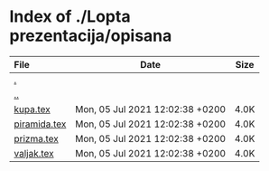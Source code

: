# Index of ./Lopta prezentacija/opisana

File | Date | Size
:--- | --- | ---
[.](.) | |
[..](..) | |
[<span>kupa.tex</span>](kupa.tex) | Mon, 05 Jul 2021 12:02:38 +0200 | 4.0K
[<span>piramida.tex</span>](piramida.tex) | Mon, 05 Jul 2021 12:02:38 +0200 | 4.0K
[<span>prizma.tex</span>](prizma.tex) | Mon, 05 Jul 2021 12:02:38 +0200 | 4.0K
[<span>valjak.tex</span>](valjak.tex) | Mon, 05 Jul 2021 12:02:38 +0200 | 4.0K
